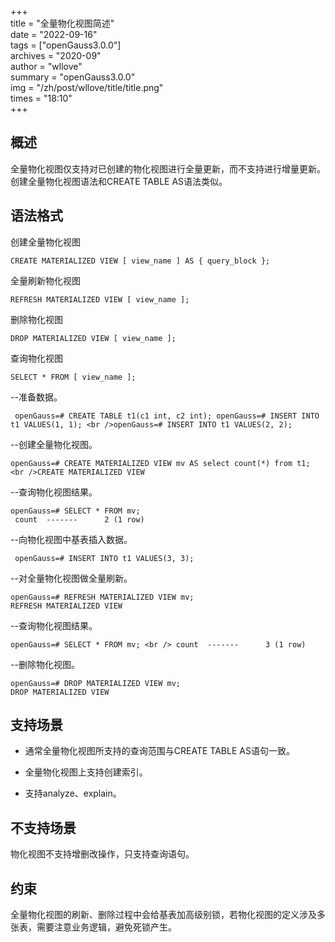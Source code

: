 +++<br />title = "全量物化视图简述"  <br />date = "2022-09-16"  <br />tags = ["openGauss3.0.0"]  <br />archives = "2020-09"  <br />author = "wllove"  <br />summary = "openGauss3.0.0"  <br />img = "/zh/post/wllove/title/title.png"  <br />times = "18:10"  <br />+++

## 概述
全量物化视图仅支持对已创建的物化视图进行全量更新，而不支持进行增量更新。创建全量物化视图语法和CREATE TABLE AS语法类似。
## 语法格式
创建全量物化视图

```
CREATE MATERIALIZED VIEW [ view_name ] AS { query_block };
```

全量刷新物化视图

```
REFRESH MATERIALIZED VIEW [ view_name ];
```

删除物化视图

```
DROP MATERIALIZED VIEW [ view_name ];
```

查询物化视图

```
SELECT * FROM [ view_name ];
```

--准备数据。

```
 openGauss=# CREATE TABLE t1(c1 int, c2 int); openGauss=# INSERT INTO t1 VALUES(1, 1); <br />openGauss=# INSERT INTO t1 VALUES(2, 2);
```

 --创建全量物化视图。

```
openGauss=# CREATE MATERIALIZED VIEW mv AS select count(*) from t1; <br />CREATE MATERIALIZED VIEW
```

--查询物化视图结果。 

```
openGauss=# SELECT * FROM mv;
 count  -------      2 (1 row)
```

 --向物化视图中基表插入数据。

```
 openGauss=# INSERT INTO t1 VALUES(3, 3);
```

--对全量物化视图做全量刷新。 

```
openGauss=# REFRESH MATERIALIZED VIEW mv;
REFRESH MATERIALIZED VIEW
```

--查询物化视图结果。 

```
openGauss=# SELECT * FROM mv; <br /> count  -------      3 (1 row) 
```

--删除物化视图。 

```
openGauss=# DROP MATERIALIZED VIEW mv; 
DROP MATERIALIZED VIEW
```

## 支持场景

- 通常全量物化视图所支持的查询范围与CREATE TABLE AS语句一致。

- 全量物化视图上支持创建索引。

- 支持analyze、explain。

## 不支持场景

物化视图不支持增删改操作，只支持查询语句。

## 约束

全量物化视图的刷新、删除过程中会给基表加高级别锁，若物化视图的定义涉及多张表，需要注意业务逻辑，避免死锁产生。



